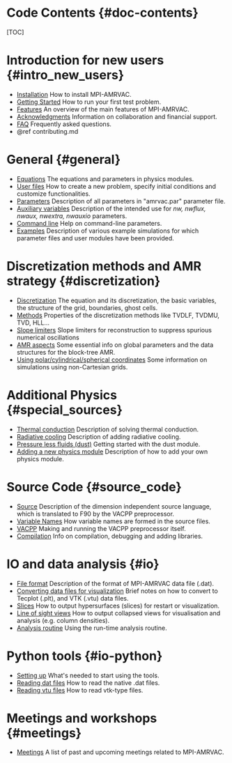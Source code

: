 # Code Contents {#doc-contents}

[TOC]

# Introduction for new users {#intro_new_users}

* [Installation](installation.md) How to install MPI-AMRVAC.
* [Getting Started](getting_started.md) How to run your first test problem.
* [Features](features.md) An overview of the main features of MPI-AMRVAC.
* [Acknowledgments](acknowledgments.md) Information on collaboration and
financial support.
* [FAQ](faq.md) Frequently asked questions.
* @ref contributing.md

# General {#general}

* [Equations](equations.md) The equations and parameters in physics modules.
* [User files](amrvacusr.md) How to create a new problem, specify initial
  conditions and customize functionalities.
* [Parameters](par.md) Description of all parameters in "amrvac.par" parameter file.
* [Auxiliary variables](mpiamrvac_nw.md) Description of the intended use
  for _nw, nwflux, nwaux, nwextra, nwauxio_ parameters.
* [Command line](commandline.md) Help on command-line parameters.
* [Examples](examples.md) Description of various example simulations for which
  parameter files and user modules have been provided.

# Discretization methods and AMR strategy {#discretization}

* [Discretization](discretization.md) The equation and its discretization, the
basic variables, the structure of the grid, boundaries, ghost cells.
* [Methods](methods.md) Properties of the discretization methods like TVDLF,
TVDMU, TVD, HLL...
* [Slope limiters](limiter.md) Slope limiters for reconstruction to suppress spurious numerical oscillations
* [AMR aspects](amrstructure.md) Some essential info on global parameters and
the data structures for the block-tree AMR.
* [Using polar/cylindrical/spherical coordinates](axial.md) Some information on
simulations using non-Cartesian grids.

# Additional Physics {#special_sources}

* [Thermal conduction](thermal_conduction.md) Description of solving thermal conduction.
* [Radiative cooling](radiative_cooling.md) Description of adding radiative cooling.
* [Pressure less fluids (dust)](dust.md) Getting started with the dust module.
* [Adding a new physics module](addmodule.md) Description of how to add your own physics module.

# Source Code {#source_code}

* [Source](source.md) Description of the dimension independent source language,
which is translated to F90 by the VACPP preprocessor.
* [Variable Names](varnames.md) How variable names are formed in the source
files.
* [VACPP](vacpp.md) Making and running the VACPP preprocessor itself.
* [Compilation](compilation.md) Info on compilation, debugging and adding libraries.

# IO and data analysis {#io}

* [File format](fileformat.md) Description of the format of MPI-AMRVAC data file (.dat).
* [Converting data files for visualization](convert.md) Brief notes on how to
convert to Tecplot (.plt), and VTK (.vtu) data files.
* [Slices](slices.md) How to output hypersurfaces (slices) for restart or
visualization.
* [Line of sight views](collapsed.md) How to output collapsed views for
visualisation and analysis (e.g. column densities).
* [Analysis routine](analysis.md) Using the run-time analysis routine.

# Python tools {#io-python}
* [Setting up](python_setup.md) What's needed to start using the tools.
* [Reading dat files](python_datfiles.md) How to read the native .dat files.
* [Reading vtu files](python_vtkfiles.md) How to read vtk-type files.

# Meetings and workshops {#meetings}

* [Meetings](meetings.md) A list of past and upcoming meetings related to MPI-AMRVAC.
